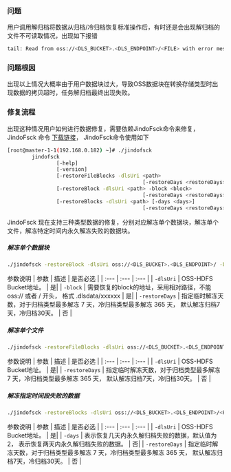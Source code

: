 ### 问题
用户调用解归档将数据从归档/冷归档恢复标准操作后，有时还是会出现解归档的文件不可读取情况，出现如下报错
```bash
tail: Read from oss://<DLS_BUCKET>.<DLS_ENDPOINT>/<FILE> with error message: Caused by error 30005: IO error: IO error:  [RequestId]: 665A7XXXXXXXXXXX [HostId]: oss-cn-beijing-internal.aliyuncs.com [ErrorMessage]: [E1010]HTTP/1.1 403 Forbidden: <?xml version="1.0" encoding="UTF-8"?><Error>  <Code>InvalidObjectState</Code>  <Message>The operation is not valid for the object's state</Message>  <RequestId>65A7XXXXXXXXXXX</RequestId>  <HostId><DLS_BUCKET>.<DLS_ENDPOINT></HostId>  <ObjectName>.dlsdata/xxxxxxxx2242734</ObjectName></Error> [ErrorCode]: 1010 [RequestId]: 65A7XXXXXXXXXXX
```

### 问题根因
出现以上情况大概率由于用户数据块过大，导致OSS数据块在转换存储类型时出现数据的拷贝超时，任务解归档最终出现失败。
### 修复流程
出现这种情况用户如何进行数据修复，需要依赖JindoFsck命令来修复，JindoFsck 命令 [下载链接](https://jindodata-binary.oss-cn-shanghai.aliyuncs.com/release/6.3.2/jindofs-sdk-6.3.2-linux.tar.gz)， JindoFsck命令使用如下
```bash
[root@master-1-1(192.168.0.182) ~]# ./jindofsck
        jindofsck
                [-help]
                [-version]
                [-restoreFileBlocks -dlsUri <path>
                                            [-restoreDays <restoreDays>]]
                [-restoreBlock -dlsUri <path> -block <block>
                                            [-restoreDays <restoreDays>]]
                [-restoreBlocks -dlsUri <path> [-days <days>]
                                            [-restoreDays <restoreDays>]]
```

JindoFsck 现在支持三种类型数据的修复，分别对应解冻单个数据块，解冻单个文件，解冻特定时间内永久解冻失败的数据块。

##### 解冻单个数据块
```bash
./jindofsck -restoreBlock -dlsUri oss://<DLS_BUCKET>.<DLS_ENDPOINT>/ -block .dlsdata/hosts24 -restoreDays
```
参数说明
| 参数 | 描述 | 是否必选 |
| :--- | :--- | :--- |
| `-dlsUri` | OSS-HDFS Bucket地址。 | 是|
| `-block` | 需要恢复的block的地址，采用相对路径，不能oss://  或者 / 开头， 格式 .dlsdata/xxxxxx | 是|
| `-restoreDays` | 指定临时解冻天数，对于归档类型最多解冻 7 天，冷归档类型最多解冻 365 天， 默认解冻归档7天，冷归档30天。 | 否 |

##### 解冻单个文件

```bash
./jindofsck -restoreFileBlocks -dlsUri oss://<DLS_BUCKET>.<DLS_ENDPOINT>/<PATH> -restoreDays 2
```
参数说明
| 参数 | 描述 | 是否必选 |
| :--- | :--- | :--- |
| `-dlsUri` | OSS-HDFS Bucket地址。 | 是|
| `-restoreDays` | 指定临时解冻天数，对于归档类型最多解冻 7 天，冷归档类型最多解冻 365 天， 默认解冻归档7天，冷归档30天。 | 否 |

##### 解冻指定时间段失败的数据
```bash
./jindofsck -restoreBlocks -dlsUri oss://<DLS_BUCKET>.<DLS_ENDPOINT>/<PATH> -days 2 -restoreDays 2
```

参数说明
| 参数 | 描述 | 是否必选 |
| :--- | :--- | :--- |
| `-dlsUri` | OSS-HDFS Bucket地址。 | 是|
| `-days` | 表示恢复几天内永久解归档失败的数据，默认值为 2， 表示恢复两天内永久解归档失败的数据。 | 否|
| `-restoreDays` | 指定临时解冻天数，对于归档类型最多解冻 7 天，冷归档类型最多解冻 365 天， 默认解冻归档7天，冷归档30天。 | 否 |
